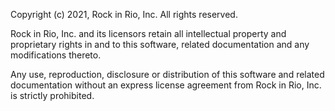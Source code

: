 Copyright (c) 2021, Rock in Rio, Inc. All rights reserved.

Rock in Rio, Inc. and its licensors retain all intellectual property and proprietary rights in and to this software, related documentation and any modifications thereto.

Any use, reproduction, disclosure or distribution of this software and related documentation without an express license agreement from Rock in Rio, Inc. is strictly prohibited.
